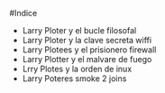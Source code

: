 #Indice

* Larry Ploter y el bucle filosofal
* Larry Ploter y la clave secreta wiffi
* Larry Plotees y el prisionero firewall
* Larry Plotter y el malvare de fuego
* Lrry Plotes y la orden de inux
* Larry Poteres smoke 2 joins 
